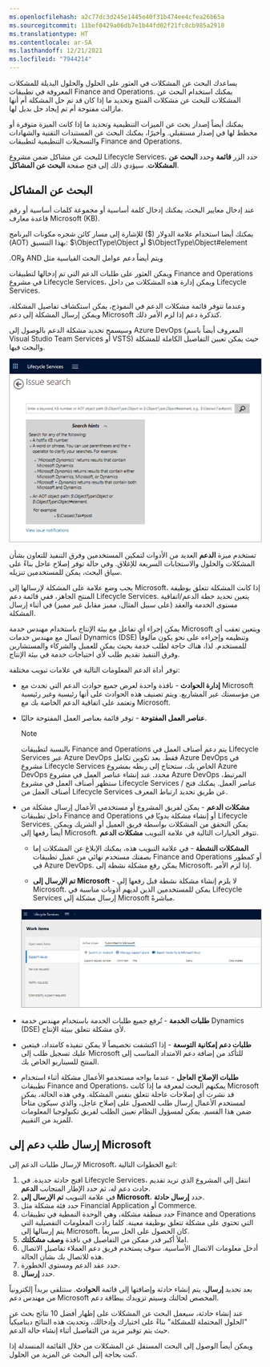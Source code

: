 ```yaml
---
ms.openlocfilehash: a2c77dc3d245e1445e40f31b474ee4cfea26b65a
ms.sourcegitcommit: 11bef0429a06db7e1b44fd02f21fc8cb985a2910
ms.translationtype: HT
ms.contentlocale: ar-SA
ms.lasthandoff: 12/21/2021
ms.locfileid: "7944214"
---
```


يساعدك البحث عن المشكلات في العثور على الحلول والحلول البديلة للمشكلات المعروفة في تطبيقات Finance and Operations. يمكنك استخدام البحث عن المشكلات للبحث عن مشكلات المنتج وتحديد ما إذا كان قد تم حل المشكلة أم أنها مازالت مفتوحة أم تم إيجاد حل بديل لها. 

يمكنك أيضاً إصدار بحث عن الميزات التنظيمية وتحديد ما إذا كانت الميزة متوفرة أو مخطط لها في إصدار مستقبلي. وأخيرًا، يمكنك البحث عن المستندات التقنية والشهادات والتسجيلات التنظيمية لتطبيقات Finance and Operations.

للبحث عن مشاكل ضمن مشروع Lifecycle Services، حدد الزر **قائمة** وحدد **البحث عن المشكلات**. سيؤدي ذلك إلى فتح صفحة **البحث عن المشاكل**.

## <a name="searching-for-issues"></a>البحث عن المشاكل
عند إدخال معايير البحث، يمكنك إدخال كلمة أساسية أو مجموعة كلمات أساسية أو رقم قاعدة معارف Microsoft (KB). 

يمكنك أيضا استخدام علامة الدولار ($) للإشارة إلى مسار كائن شجره مكونات البرنامج (AOT) بهذا التنسيق: $\ObjectType\Object أو $\ObjectType\Object#element

ويتم أيضاً دعم ‏‫عوامل البحث القياسية مثل AND وOR.

ويمكن العثور على طلبات الدعم التي تم إدخالها لتطبيقات Finance and Operations في مشروع Lifecycle Services، ويمكن إدارة هذه المشكلات من داخل Lifecycle Services. 

وعندما تتوفر قائمة مشكلات الدعم في النموذج، يمكن استكشاف تفاصيل المشكلة، ويمكن إرسال المشكلة إلى دعم Microsoft كتذكرة دعم إذا لزم الأمر ذلك. 

وسيسمح تحديد مشكلة الدعم بالوصول إلى Azure DevOps (المعروف أيضاً باسم Visual Studio Team Services أو VSTS) حيث يمكن تعيين التفاصيل الكاملة للمشكلة والبحث فيها.

![لقطة شاشة لصفحة ‏‫البحث عن المشكلات‬ في Lifecycle Services.](../media/issue-search.png)
 

تستخدم ميزة **الدعم** العديد من الأدوات لتمكين المستخدمين وفرق التنفيذ للتعاون بشأن المشكلات والحلول والاستجابات السريعة للإغلاق. وفي حالة توفر إصلاح عاجل بناءً على سياق البحث، يمكن للمستخدمين تنزيله.

يجب وضع علامة على المشكلة لإرسالها إلى Microsoft، إذا كانت المشكلة تتعلق بوظيفة المنتج الجاهز، ففي قائمة دعم Lifecycle Services. يتعين تحديد خطة الدعم/اتفاقية مستوى الخدمة والعقد (على سبيل المثال، مميز مقابل غير مميز) في أثناء إرسال المشكلة.

يمكن إجراء أي تفاعل مع بيئة الإنتاج باستخدام مهندس خدمة Microsoft ويتعين تعقب أي اتصال مع مهندس خدمات Dynamics (DSE) وتنظيمه وإجراءه على نحو يكون مألوفاً للمستخدم. لذا، هناك حاجة لطلب خدمة بحيث يمكن للعميل والشركاء والمستشارين وفرق التنفيذ تقديم طلب لأي احتياجات خدمة في بيئة الإنتاج.

توفر أداة الدعم المعلومات التالية في علامات تبويب مختلفة:

- **إدارة الحوادث** - نافذة واحدة لعرض جميع حوادث الدعم التي تحدث مع Microsoft من مؤسستك عبر المشاريع. ويتم تصنيف هذه الحوادث على أنها رئيسية وغير رئيسية وتعتمد على اتفاقية الدعم الخاصة بك مع Microsoft.

- **عناصر العمل المفتوحة** - توفر قائمة بعناصر العمل المفتوحة حاليًا.

    > [!NOTE]
    > بالنسبة لتطبيقات Finance and Operations يتم دعم أصناف العمل في Lifecycle Services عبر Azure DevOps فقط. بعد تكوين تكامل Azure DevOps في مشروع Lifecycle Services الخاص بك، ستحتاج إلى ربطه بمشروع Azure DevOps محدد. عند إنشاء عناصر العمل في مشروع Azure DevOps المرتبط، ستظهر أصناف العمل في مشروع Lifecycle Services / عناصر العمل. يمكنك فتح أصناف العمل من Lifecycle Services عن طريق تحديد ارتباط المعرف.

- **مشكلات الدعم** - يمكن لفريق المشروع أو مستخدمي الأعمال إرسال مشكلة من داخل تطبيقات Finance and Operations أو إنشاء مشكلة يدويًا في Lifecycle Services. يمكن التحقق من المشكلات بواسطة فريق العميل أو الشريك ويمكن أيضاً رفعها إلى Microsoft.
تتوفر الخيارات التالية في علامة التبويب **مشكلات الدعم**.

    - **المشكلات النشطة** - في علامة التبويب هذه، يمكنك الإبلاغ عن المشكلات إما بصفتك مستخدم نهائي من عميل تطبيقات Finance and Operations أو كمطور في Azure DevOps.  يمكن رفع مشكلة نشطة إلى Microsoft، إذا لزم الأمر.

    
    - **تم الإرسال إلى Microsoft** - لا يلزم إنشاء مشكلة نشطة قبل رفعها إلى Microsoft. يمكن للمستخدمين الذين لديهم أذونات مناسبة في Lifecycle Services إرسال مشكلة إلى Microsoft مباشرةً.

    ![لقطة شاشة لصفحة أصناف عمل Lifecycle Services.](../media/support-1.png)

- **طلبات الخدمة** - تُرفع جميع طلبات الخدمة باستخدام مهندس خدمة Dynamics (DSE) لأي مشكلة تتعلق ببيئة الإنتاج.
- **طلبات دعم إمكانية التوسعة** - إذا اكتشفت تخصيصاً لا يمكن تنفيذه كامتداد، فيتعين عليك تسجيل طلب إلى Microsoft للتأكد من إضافة دعم الامتداد المناسب إلى المنتج للسيناريو الخاص بك.
- **طلبات الإصلاح العاجل** - عندما يواجه مستخدمو الأعمال مشكلة أثناء استخدام تطبيقات Finance and Operations، يمكنهم البحث لمعرفة ما إذا كانت Microsoft قد نشرت أي إصلاحات عاجلة تتعلق بنفس المشكلة. وفي هذه الحالة، يمكن لمستخدم الأعمال إرسال طلب للحصول على إصلاح عاجل، والذي سيكون متاحاً ضمن هذا القسم. يمكن لمسؤول النظام تعيين الطلب لفريق تكنولوجيا المعلومات للمزيد من التقييم.

## <a name="send-a-support-request-to-microsoft"></a>إرسال طلب دعم إلى Microsoft

لإرسال طلبات الدعم إلى Microsoft، اتبع الخطوات التالية:

1.  افتح حادثة جديدة. في Lifecycle Services، انتقل إلى المشروع الذي تريد تقديم حادث دعم له، ثم حدد الإطار المتجانب **الدعم**.
2.  في علامة التبويب **تم الإرسال إلى Microsoft**، حدد **إرسال حادثة**.
3.  حدد فئة مشكلة مثل Financial Application أو Commerce.
4.  حدد منطقة مشكلة، وهي الوحدة النمطية في تطبيقات Finance and Operations التي تحتوي على مشكلة تتعلق بوظيفة معينة. كلما زادت المعلومات التفصيلية التي يتم إرسالها إلى Microsoft، كان الحصول على الحل سريعاً.
5.  املأ أكبر قدر ممكن من التفاصيل في نافذة **وصف مشكلتك**. 
6.  أدخل معلومات الاتصال الأساسية. سوف يستخدم فريق دعم العملاء تفاصيل الاتصال هذه للاتصال بك بشأن الحالة.
7.  حدد عقد الدعم ومستوي الخطورة.
8.  حدد **إرسال**.

بعد تحديد **إرسال**، يتم إنشاء حادثة وإضافتها إلى قائمة **الحوادث**. ستتلقى بريداً إلكترونياً من مهندس دعم Microsoft المخصص لحالتك وسيتم تزويدك ببطاقة دعم.

عند إنشاء حادثة، سيعمل البحث عن المشكلات على إظهار أفضل 10 نتائج بحث عن "الحلول المحتملة للمشكلة" بناءً على اختيارك وإدخالك، وتحديث هذه النتائج ديناميكياً حيث يتم توفير مزيد من التفاصيل أثناء إنشاء حالة الدعم.

ويمكن أيضاً الوصول إلى البحث المستقل عن المشكلات من خلال القائمة المنسدلة إذا كنت بحاجة إلى البحث عن المزيد من الحلول.





